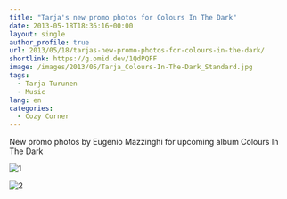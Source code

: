 ```yaml
---
title: "Tarja's new promo photos for Colours In The Dark"
date: 2013-05-18T18:36:16+00:00
layout: single
author_profile: true
url: 2013/05/18/tarjas-new-promo-photos-for-colours-in-the-dark/
shortlink: https://g.omid.dev/1QdPQFF
image: /images/2013/05/Tarja_Colours-In-The-Dark_Standard.jpg
tags:
  - Tarja Turunen
  - Music
lang: en
categories: 
  - Cozy Corner
---
```

New promo photos by Eugenio Mazzinghi for upcoming album Colours In The Dark

![1](/images/2013/05/Tarja_Colours-In-The-Dark_Standard.jpg)

![2](/images/2013/05/tarjacoloursspecial.jpg)
